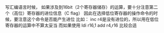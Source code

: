 写汇编语言时候，
如果涉及到16bit（2个寄存器储存）的运算，要十分注意第二个（高位）寄存器的进位信息（C flag）
因此在选择低位寄存器的操作命令的时候，要注意这个命令是否能产生进位
比如：
inc r4是没有进位的，所以用在低位寄存器的运算中不算太妥当
而如果使用
ldi r16,1
add r4,r16
比较合适